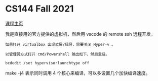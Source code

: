 # CS144 Fall 2021

[课程主页](https://cs144.github.io/)

我是直接用的官方提供的虚拟机，然后用 vscode 的 remote ssh 远程开发。

    如果打开 virtualbox 出现蓝屏/绿屏，需要关闭 Hyper-v 。

    以管理员方式打开 cmd/Powershell 输出如下，然后重启。

    bcdedit /set hypervisorlaunchtype off

make -j4 表示同时调用 4 个核心来编译，可以多设置几个加快编译速度。